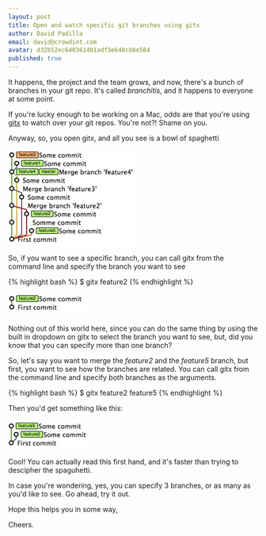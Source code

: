 ```yaml
---
layout: post
title: Open and watch specific git branches using gitx
author: David Padilla
email: david@crowdint.com
avatar: d32b52ec6403614b1adf3e648cbbe584
published: true
---
```


It happens, the project and the team grows, and now, there's a bunch of branches in your git repo. It's called *branchitis*, and it happens to everyone at some point.

If you're lucky enough to be working on a Mac, odds are that you're using [gitx](http://gitx.frim.nl/) to watch over your git repos. You're not?! Shame on you.

Anyway, so, you open gitx, and all you see is a bowl of spaghetti

![Bowl of Spaghetti](/images/2010/08/31/a.jpg)

So, if you want to see a specific branch, you can call gitx from the command line and specify the branch you want to see

{% highlight bash %}
$ gitx feature2
{% endhighlight %}


![One branch](/images/2010/08/31/b.jpg)

Nothing out of this world here, since you can do the same thing by using the built in dropdown on gitx to select the branch you want to see, but, did you know that you can specify more than one branch?

So, let's say you want to merge the *feature2* and the *feature5* branch, but first, you want to see how the branches are related. You can call gitx from the command line and specify *both* branches as the arguments.

{% highlight bash %}
$ gitx feature2 feature5
{% endhighlight %}

Then you'd get something like this:

![Two branches](/images/2010/08/31/c.jpg)

Cool! You can actually read this first hand, and it's faster than trying to descipher the spaguhetti.

In case you're wondering, yes, you can specify 3 branches, or as many as you'd like to see. Go ahead, try it out.

Hope this helps you in some way,

Cheers.